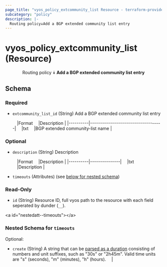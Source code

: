```yaml
---
page_title: "vyos_policy_extcommunity_list Resource - terraform-provider-vyos"
subcategory: "policy"
description: |-
  Routing policy⯯Add a BGP extended community list entry
---
```


# vyos_policy_extcommunity_list (Resource)
<center>

Routing policy
⯯
**Add a BGP extended community list entry**


</center>

## Schema

### Required

- `extcommunity_list_id` (String) Add a BGP extended community list entry

    &emsp;|Format  &emsp;|Description                       |
    |----------|------------------------------------|
    &emsp;|txt     &emsp;|BGP extended community-list name  |

### Optional

- `description` (String) Description

    &emsp;|Format  &emsp;|Description  |
    |----------|---------------|
    &emsp;|txt     &emsp;|Description  |
- `timeouts` (Attributes) (see [below for nested schema](#nestedatt--timeouts))

### Read-Only

- `id` (String) Resource ID, full vyos path to the resource with each field seperated by dunder (`__`).

&lt;a id=&#34;nestedatt--timeouts&#34;&gt;&lt;/a&gt;
### Nested Schema for `timeouts`

Optional:

- `create` (String) A string that can be [parsed as a duration](https://pkg.go.dev/time#ParseDuration) consisting of numbers and unit suffixes, such as &#34;30s&#34; or &#34;2h45m&#34;. Valid time units are &#34;s&#34; (seconds), &#34;m&#34; (minutes), &#34;h&#34; (hours).  &emsp;|
